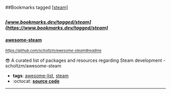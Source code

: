##Bookmarks tagged [[steam]](https://www.bookmarks.dev?q=[steam])

_<sup><sup>[www.bookmarks.dev/tagged/steam](https://www.bookmarks.dev/tagged/steam)</sup></sup>_
---
#### [awesome-steam](https://github.com/scholtzm/awesome-steam#readme)
_<sup>https://github.com/scholtzm/awesome-steam#readme</sup>_

😎 A curated list of packages and resources regarding Steam development - scholtzm/awesome-steam
* **tags**: [awesome-list](../tagged/awesome-list.md), [steam](../tagged/steam.md)
* :octocat: **[source code](https://github.com/scholtzm/awesome-steam#readme)**
---
